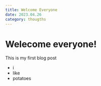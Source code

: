```yaml
---
title: Welcome Everyone
date: 2023.04.26
category: thougths
---
```



# Welecome everyone!

This is my first blog post

- i
- like
- potatoes